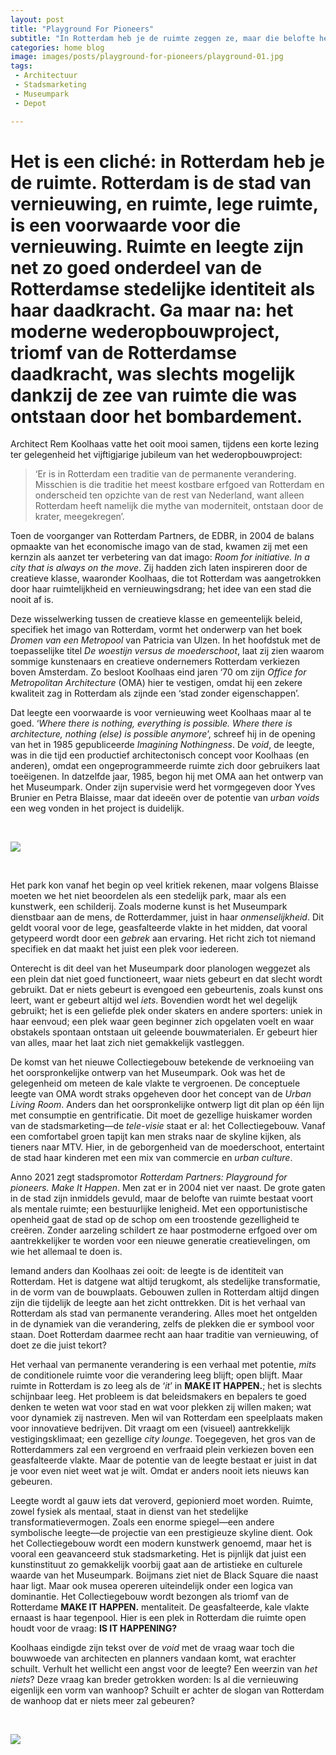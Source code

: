 ```yaml
---
layout: post
title: "Playground For Pioneers"
subtitle: "In Rotterdam heb je de ruimte zeggen ze, maar die belofte heeft alleen betekenis zolang die ruimte in essentie leeg blijft."
categories: home blog
image: images/posts/playground-for-pioneers/playground-01.jpg
tags:
 - Architectuur 
 - Stadsmarketing
 - Museumpark
 - Depot

---
```


# Het is een cliché: in Rotterdam heb je de ruimte. Rotterdam is de stad van vernieuwing, en ruimte, lege ruimte, is een voorwaarde voor die vernieuwing. Ruimte en leegte zijn net zo goed onderdeel van de Rotterdamse stedelijke identiteit als haar daadkracht. Ga maar na: het moderne wederopbouwproject, triomf van de Rotterdamse daadkracht, was slechts mogelijk dankzij de zee van ruimte die was ontstaan door het bombardement.

Architect Rem Koolhaas vatte het ooit mooi samen, tijdens een korte lezing ter gelegenheid het vijftigjarige jubileum van het wederopbouwproject:

>‘Er is in Rotterdam een traditie van de permanente verandering. Misschien is die traditie het meest kostbare erfgoed van Rotterdam en onderscheid ten opzichte van de rest van Nederland, want alleen Rotterdam heeft namelijk die mythe van moderniteit, ontstaan door de krater, meegekregen’.

Toen de voorganger van Rotterdam Partners, de EDBR, in 2004 de balans opmaakte van het economische imago van de stad, kwamen zij met een kernzin als aanzet ter verbetering van dat imago: _Room for initiative. In a city that is always on the move_. Zij hadden zich laten inspireren door de creatieve klasse, waaronder Koolhaas, die tot Rotterdam was aangetrokken door haar ruimtelijkheid en vernieuwingsdrang; het idee van een stad die nooit af is.

Deze wisselwerking tussen de creatieve klasse en gemeentelijk beleid, specifiek het imago van Rotterdam, vormt het onderwerp van het boek _Dromen van een Metropool_ van Patricia van Ulzen. In het hoofdstuk met de toepasselijke titel _De woestijn versus de moederschoot_, laat zij zien waarom sommige kunstenaars en creatieve ondernemers Rotterdam verkiezen boven Amsterdam. Zo besloot Koolhaas eind jaren ‘70 om zijn _Office for Metropolitan Architecture_ (OMA) hier te vestigen, omdat hij een zekere kwaliteit zag in Rotterdam als zijnde een ‘stad zonder eigenschappen’.

Dat leegte een voorwaarde is voor vernieuwing weet Koolhaas maar al te goed. ‘_Where there is nothing, everything is possible. Where there is architecture, nothing (else) is possible anymore_’, schreef hij in de opening van het in 1985 gepubliceerde _Imagining Nothingness_. De _void_, de leegte, was in die tijd een productief architectonisch concept voor Koolhaas (en anderen), omdat een ongeprogrammeerde ruimte zich door gebruikers laat toeëigenen. In datzelfde jaar, 1985, begon hij met OMA aan het ontwerp van het Museumpark. Onder zijn supervisie werd het vormgegeven door Yves Brunier en Petra Blaisse, maar dat ideeën over de potentie van _urban voids_ een weg vonden in het project is duidelijk.

<br>

![](https://www.rotterdamisithappening.nl/images/posts/playground-for-pioneers/playground-02.jpg)

<br>

Het park kon vanaf het begin op veel kritiek rekenen, maar volgens Blaisse moeten we het niet beoordelen als een stedelijk park, maar als een kunstwerk, een schilderij. Zoals moderne kunst is het Museumpark dienstbaar aan de mens, de Rotterdammer, juist in haar _onmenselijkheid_. Dit geldt vooral voor de lege, geasfalteerde vlakte in het midden, dat vooral getypeerd wordt door een _gebrek_ aan ervaring. Het richt zich tot niemand specifiek en dat maakt het juist een plek voor iedereen.

Onterecht is dit deel van het Museumpark door planologen weggezet als een plein dat niet goed functioneert, waar niets gebeurt en dat slecht wordt gebruikt. Dat er niets gebeurt is evengoed een gebeurtenis, zoals kunst ons leert, want er gebeurt altijd wel _iets_. Bovendien wordt het wel degelijk gebruikt; het is een geliefde plek onder skaters en andere sporters: uniek in haar eenvoud; een plek waar geen beginner zich opgelaten voelt en waar obstakels spontaan ontstaan uit geleende bouwmaterialen. Er gebeurt hier van alles, maar het laat zich niet gemakkelijk vastleggen.

De komst van het nieuwe Collectiegebouw betekende de verknoeiing van het oorspronkelijke ontwerp van het Museumpark. Ook was het de gelegenheid om meteen de kale vlakte te vergroenen. De conceptuele leegte van OMA wordt straks opgeheven door het concept van de _Urban Living Room_. Anders dan het oorspronkelijke ontwerp ligt dit plan op één lijn met consumptie en gentrificatie. Dit moet de gezellige huiskamer worden van de stadsmarketing—de _tele-visie_ staat er al: het Collectiegebouw. Vanaf een comfortabel groen tapijt kan men straks naar de skyline kijken, als tieners naar MTV. Hier, in de geborgenheid van de moederschoot, entertaint de stad haar kinderen met een mix van commercie en _urban culture_.

Anno 2021 zegt stadspromotor _Rotterdam Partners: Playground for pioneers. Make It Happen_. Men zat er in 2004 niet ver naast. De grote gaten in de stad zijn inmiddels gevuld, maar de belofte van ruimte bestaat voort als mentale ruimte; een bestuurlijke lenigheid. Met een opportunistische openheid gaat de stad op de schop om een troostende gezelligheid te creëren. Zonder aarzeling schildert ze haar postmoderne erfgoed over om aantrekkelijker te worden voor een nieuwe generatie creatievelingen, om wie het allemaal te doen is. 

Iemand anders dan Koolhaas zei ooit: de leegte is de identiteit van Rotterdam. Het is datgene wat altijd terugkomt, als stedelijke transformatie, in de vorm van de bouwplaats. Gebouwen zullen in Rotterdam altijd dingen zijn die tijdelijk de leegte aan het zicht onttrekken. Dit is het verhaal van Rotterdam als stad van permanente verandering. Alles moet het ontgelden in de dynamiek van die verandering, zelfs de plekken die er symbool voor staan. Doet Rotterdam daarmee recht aan haar traditie van vernieuwing, of doet ze die juist tekort?

Het verhaal van permanente verandering is een verhaal met potentie, _mits_ de conditionele ruimte voor die verandering leeg blijft; open blijft. Maar ruimte in Rotterdam is zo leeg als de ‘_it_’ in **MAKE IT HAPPEN.**; het is slechts schijnbaar leeg. Het probleem is dat beleidsmakers en bepalers te goed denken te weten wat voor stad en wat voor plekken zij willen maken; wat voor dynamiek zij nastreven. Men wil van Rotterdam een speelplaats maken voor innovatieve bedrijven. Dit vraagt om een (visueel) aantrekkelijk vestigingsklimaat; een gezellige _city lounge_. Toegegeven, het gros van de Rotterdammers zal een vergroend en verfraaid plein verkiezen boven een geasfalteerde vlakte. Maar de potentie van de leegte bestaat er juist in dat je voor even niet weet wat je wilt. Omdat er anders nooit iets nieuws kan gebeuren.

Leegte wordt al gauw iets dat veroverd, gepionierd moet worden. Ruimte, zowel fysiek als mentaal, staat in dienst van het stedelijke transformatievermogen. Zoals een enorme spiegel—een andere symbolische leegte—de projectie van een prestigieuze skyline dient. Ook het Collectiegebouw wordt een modern kunstwerk genoemd, maar het is vooral een geavanceerd stuk stadsmarketing. Het is pijnlijk dat juist een kunstinstituut zo gemakkelijk voorbij gaat aan de artistieke en culturele waarde van het Museumpark. Boijmans ziet niet de Black Square die naast haar ligt. Maar ook musea opereren uiteindelijk onder een logica van dominantie. Het Collectiegebouw wordt bezongen als triomf van de Rotterdame **MAKE IT HAPPEN.** mentaliteit. De geasfalteerde, kale vlakte ernaast is haar tegenpool. Hier is een plek in Rotterdam die ruimte open houdt voor de vraag: **IS IT HAPPENING?**

Koolhaas eindigde zijn tekst over de _void_ met de vraag waar toch die bouwwoede van architecten en planners vandaan komt, wat erachter schuilt. Verhult het wellicht een angst voor de leegte? Een weerzin van _het niets_? Deze vraag kan breder getrokken worden: Is al die vernieuwing eigenlijk een vorm van wanhoop? Schuilt er achter de slogan van Rotterdam de wanhoop dat er niets meer zal gebeuren?

<br>

![](https://www.rotterdamisithappening.nl/images/posts/playground-for-pioneers/playground-04.jpg)
